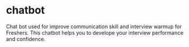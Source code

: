 # chatbot
Chat bot used for improve communication skill and interview warmup for Freshers.
This chatbot helps you to develope your interview performance and confidence. 
